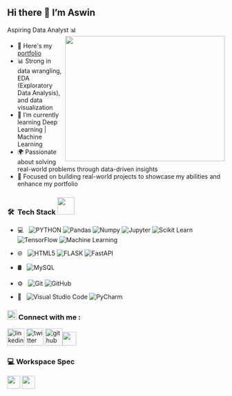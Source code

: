 ## Hi there 👋 I’m Aswin

Aspiring Data Analyst 📊  
<img align="right" width="370" height="290" src="https://cdn.dribbble.com/users/1292677/screenshots/6139167/avento.gif">  
- 🔭 Here's my [portfolio](https://ashvinz.github.io/PortFolio_New/)  
- 📊 Strong in data wrangling, EDA (Exploratory Data Analysis), and data visualization                                               
- 🌱 I’m currently learning Deep Learning | Machine Learning  
- 🌍 Passionate about solving real-world problems through data-driven insights  
- 🎯 Focused on building real-world projects to showcase my abilities and enhance my portfolio  

<h3> 🛠 &nbsp;Tech Stack <img src="https://media.giphy.com/media/j2pOGeGYKe2xCCKwfi/giphy.gif" width="40"></h3>  

- 💻 &nbsp;
  ![PYTHON](https://img.shields.io/badge/-Python-333333?style=flat&logo=python)
  ![Pandas](https://img.shields.io/badge/Pandas-150458?style=flat-square&logo=pandas&logoColor=white)
  ![Numpy](https://img.shields.io/badge/Numpy-013243?style=flat-square&logo=numpy&logoColor=white)
  ![Jupyter](https://img.shields.io/badge/Jupyter-F37626?style=flat-square&logo=jupyter&logoColor=white)
  ![Scikit Learn](https://img.shields.io/badge/-Scikit%20Learn-333333?style=flat&logo=scikit-learn)
  ![TensorFlow](https://img.shields.io/badge/-TensorFlow-333333?style=flat&logo=tensorflow)
  ![Machine Learning](https://img.shields.io/badge/-ML-333333?style=flat&logo=ML)

- 🌐 &nbsp;
  ![HTML5](https://img.shields.io/badge/-HTML5-333333?style=flat&logo=HTML5)
  ![FLASK](https://img.shields.io/badge/-Flask-333333?style=flat&logo=flask)
  ![FastAPI](https://img.shields.io/badge/-FastAPI-333333?style=flat&logo=fastapi)

- 🛢 &nbsp;
  ![MySQL](https://img.shields.io/badge/-MySQL-333333?style=flat&logo=mysql)

- ⚙️ &nbsp;
  ![Git](https://img.shields.io/badge/-Git-333333?style=flat&logo=git)
  ![GitHub](https://img.shields.io/badge/-GitHub-333333?style=flat&logo=github)

- 🔧 &nbsp;
  ![Visual Studio Code](https://img.shields.io/badge/-Visual%20Studio%20Code-333333?style=flat&logo=visual-studio-code&logoColor=007ACC)
  ![PyCharm](https://img.shields.io/badge/-Pycharm-333333?style=flat&logo=pycharm)

<h3 align="left"><img src="https://media.giphy.com/media/5WJ6SOKeNKrSzblU4R/giphy.gif" width=22 height=22>  Connect with me : </h3>  

[<img src='https://cdn3.iconfinder.com/data/icons/capsocial-round/500/linkedin-64.png' alt='linkedin' height='40'>](http://www.linkedin.com/in/aswinkumar-r2003)  [<img src='https://cdn3.iconfinder.com/data/icons/2018-social-media-logotypes/1000/2018_social_media_popular_app_logo_twitter-64.png' alt='twitter' height='40'>](https://x.com/aswinkumar_003)  [<img src='https://cdn4.iconfinder.com/data/icons/social-media-logos-6/512/71-github-64.png' alt='github' height='40'>](https://github.com/AswinKumar-R)<img src="https://github.com/TheDudeThatCode/TheDudeThatCode/blob/master/Assets/Handshake.gif" height="32px">  

### 💻  Workspace Spec  
<img height="30" src="https://img.shields.io/badge/Dell-Inspiron_5-0076D6?style=for-the-badge&logo=dell&logoColor=white"/>  
<img height="30" src="https://img.shields.io/badge/Intel-Core_i5-0071C5?style=for-the-badge&logo=intel&logoColor=white"/>
